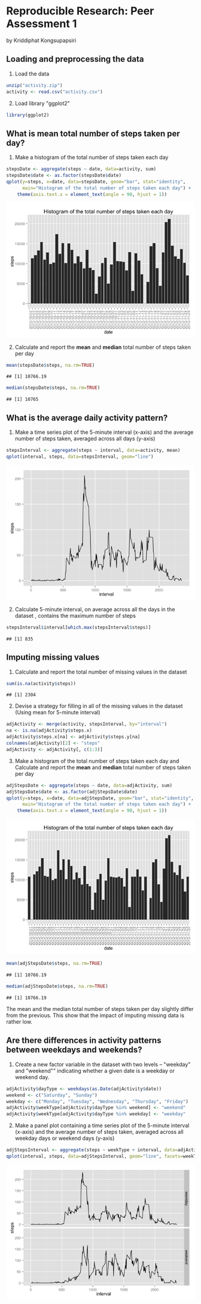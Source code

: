 # Reproducible Research: Peer Assessment 1
by Kriddiphat Kongsupapsiri

## Loading and preprocessing the data
1. Load the data


```r
unzip("activity.zip")
activity <- read.csv("activity.csv")
```

2. Load library "ggplot2"


```r
library(ggplot2)
```

## What is mean total number of steps taken per day?
1. Make a histogram of the total number of steps taken each day


```r
stepsDate <- aggregate(steps ~ date, data=activity, sum)
stepsDate$date <- as.factor(stepsDate$date)
qplot(y=steps, x=date, data=stepsDate, geom="bar", stat="identity", 
      main="Histogram of the total number of steps taken each day") + 
    theme(axis.text.x = element_text(angle = 90, hjust = 1))
```

![](PA1_template_files/figure-html/unnamed-chunk-3-1.png) 

2. Calculate and report the **mean** and **median** total number of
   steps taken per day
   

```r
mean(stepsDate$steps, na.rm=TRUE)
```

```
## [1] 10766.19
```

```r
median(stepsDate$steps, na.rm=TRUE)
```

```
## [1] 10765
```

## What is the average daily activity pattern?
1. Make a time series plot of the 5-minute
   interval (x-axis) and the average number of steps taken, averaged
   across all days (y-axis)


```r
stepsInterval <- aggregate(steps ~ interval, data=activity, mean)
qplot(interval, steps, data=stepsInterval, geom="line")
```

![](PA1_template_files/figure-html/unnamed-chunk-5-1.png) 

2. Calculate 5-minute interval, on average across all the days in the dataset
, contains the maximum number of steps


```r
stepsInterval$interval[which.max(stepsInterval$steps)]
```

```
## [1] 835
```

## Imputing missing values
1. Calculate and report the total number of missing values in the dataset

```r
sum(is.na(activity$steps))
```

```
## [1] 2304
```

2. Devise a strategy for filling in all of the missing values in the dataset
(Using mean for 5-minute interval)


```r
adjActivity <- merge(activity, stepsInterval, by="interval")
na <- is.na(adjActivity$steps.x)
adjActivity$steps.x[na] <- adjActivity$steps.y[na]
colnames(adjActivity)[2] <- "steps"
adjActivity <- adjActivity[, c(1:3)]
```

3. Make a histogram of the total number of steps taken each day and Calculate 
and report the **mean** and **median** total number of steps taken per day


```r
adjStepsDate <- aggregate(steps ~ date, data=adjActivity, sum)
adjStepsDate$date <- as.factor(adjStepsDate$date)
qplot(y=steps, x=date, data=adjStepsDate, geom="bar", stat="identity", 
      main="Histogram of the total number of steps taken each day") + 
    theme(axis.text.x = element_text(angle = 90, hjust = 1))
```

![](PA1_template_files/figure-html/unnamed-chunk-9-1.png) 


```r
mean(adjStepsDate$steps, na.rm=TRUE)
```

```
## [1] 10766.19
```

```r
median(adjStepsDate$steps, na.rm=TRUE)
```

```
## [1] 10766.19
```

The mean and the median total number of steps taken per day slightly differ from
the previous. This show that the impact of imputing missing data is rather low.

## Are there differences in activity patterns between weekdays and weekends?

1. Create a new factor variable in the dataset with two levels – "weekday"
and "weekend"" indicating whether a given date is a weekday or weekend day.


```r
adjActivity$dayType <- weekdays(as.Date(adjActivity$date))
weekend <- c("Saturday", "Sunday")
weekday <- c("Monday", "Tuesday", "Wednesday", "Thursday", "Friday")
adjActivity$weekType[adjActivity$dayType %in% weekend] <- "weekend"
adjActivity$weekType[adjActivity$dayType %in% weekday] <- "weekday"
```

2. Make a panel plot containing a time series plot of the 5-minute interval 
(x-axis) and the average number of steps taken, averaged across all weekday days
or weekend days (y-axis)


```r
adjStepsInterval <- aggregate(steps ~ weekType + interval, data=adjActivity, mean)
qplot(interval, steps, data=adjStepsInterval, geom="line", facets=weekType ~.)
```

![](PA1_template_files/figure-html/unnamed-chunk-12-1.png) 
